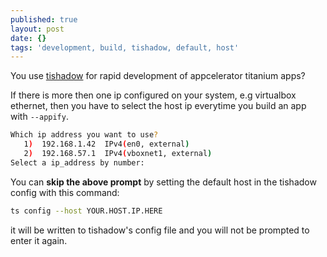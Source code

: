 ```yaml
---
published: true
layout: post
date: {}
tags: 'development, build, tishadow, default, host'
---
```

You use [tishadow](http://tishadow.yydigital.com/) for rapid development of appcelerator titanium apps?  
  
If there is more then one ip configured on your system, e.g virtualbox ethernet, then you have to select the host ip everytime you build an app with `--appify`.  

```bash
Which ip address you want to use?
   1)  192.168.1.42  IPv4(en0, external)
   2)  192.168.57.1  IPv4(vboxnet1, external)
Select a ip_address by number:
```
  
You can **skip the above prompt** by setting the default host in the tishadow config with this command:  

```bash
ts config --host YOUR.HOST.IP.HERE
```

it will be written to tishadow's config file and you will not be prompted to enter it again.
